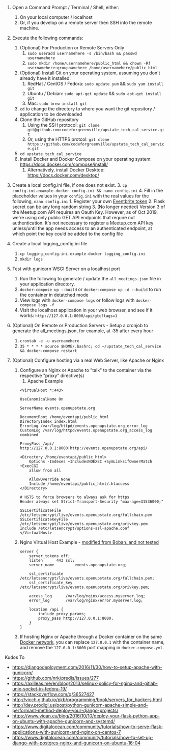 1. Open a Command Prompt / Terminal / Shell, either:
   1. On your local computer / localhost
   1. Or, if you develop on a remote server then SSH into the remote machine.

1. Execute the following commands:
   	1. (Optional) For Production or Remote Servers Only
		1. `sudo useradd usernamehere -s /bin/bash && passwd usernamehere`
		2. `sudo mkdir /home/usernamehere/public_html && chown -Rf usernamehere:groupnamehere /home/usernamehere/public_html`
   	1. (Optional) Install Git on your operating system, assuming you don't already have it installed:
		1. RedHat / CentOS / Fedora: `sudo update yum` && `sudo yum install git`
		1. Ubuntu / Debian: `sudo apt-get update` && `sudo apt-get install git`
		1. Mac: `sudo brew install git`
	1. `cd` to change the directory to where you want the git repository / application to be downloaded
	2. Clone the GitHub repository
		1. Using the SSH protocol: `git clone git@github.com:codeforgreenville/upstate_tech_cal_service.git`
		2. Or, using the HTTPS protcol: `git clone https://github.com/codeforgreenville/upstate_tech_cal_service.git`
   	1. `cd upstate_tech_cal_service`
   	2. Install Docker and Docker Compose on your operating system: https://docs.docker.com/compose/install/
      	1. Alternatively, install Docker Desktop: https://docs.docker.com/desktop/

2. Create a local config.ini file, if one does not exist.
	3. `cp config.ini.example-docker config.ini && nano config.ini`
	4. Fill in the placeholder values in your `config.ini` with the real values for the following, `nano config.ini`
		1. Register your own [Eventbrite token](https://www.eventbrite.com/support/articles/en_US/How_To/how-to-locate-your-eventbrite-api-user-key?lg=en_US)
		2. Flask secret can be any long random string
		3. (No longer needed) Version 3 of the Meetup.com API requires an Oauth Key. However, as of Oct 2019, we're using only public GET API endpoints that require not authentication. It's not necessary to register a Meetup.com API key unless/until the app needs access to an authenticated endpoint, at which point the key could be added to the config file
	
3. Create a local logging_config.ini file
   1. `cp logging_config.ini.example-docker logging_config.ini`
   2. `mkdir logs`

4. Test with gunicorn WSGI Server on a localhost port
   1. Run the following to generate / update the `all_meetings.json` file in your application directory.
   2. `docker-compose up --build` or `docker-compose up -d --build` to run the container in detatched mode
   3. View logs with `docker-compose logs` or follow logs with `docker-compose logs -f`
   4. Visit the localhost application in your web browser, and see if it works: `http://127.0.0.1:8000/api/gtc?tags=1`

5. (Optional) On Remote or Production Servers - Setup a cronjob to generate the all_meetings.json, for example, at :35 after every hour
   1. `crontab -e -u usernamehere`
   2. `35 * * * * source $HOME/.bashrc; cd ~/upstate_tech_cal_service && docker-compose restart`

6. (Optional) Configure hosting via a real Web Server, like Apache or Nginx
   1. Configure an Nginx or Apache to "talk" to the container via the respective "proxy" directive(s)
      	1. Apache Example
		~~~
		<VirtualHost *:443>

		UseCanonicalName On

		ServerName events.openupstate.org

		DocumentRoot /home/eventapi/public_html
		DirectoryIndex index.html
		ErrorLog /var/log/httpd/events.openupstate.org_error_log
		CustomLog /var/log/httpd/events.openupstate.org_access_log combined

		ProxyPass /api/ http://127.0.0.1:8000|http://events.openupstate.org/api/

		<Directory /home/eventapi/public_html>
			Options -Indexes +IncludesNOEXEC +SymLinksifOwnerMatch +ExecCGI
			allow from all

			AllowOverride None
			Include /home/eventapi/public_html/.htaccess
		</Directory>

		# HSTS to force browsers to always ask for https
		Header always set Strict-Transport-Security "max-age=31536000;"

		SSLCertificateFile /etc/letsencrypt/live/events.openupstate.org/fullchain.pem
		SSLCertificateKeyFile /etc/letsencrypt/live/events.openupstate.org/privkey.pem
		Include /etc/letsencrypt/options-ssl-apache.conf
		</VirtualHost>
		~~~
	1. Nginx Virtual Host Example - [modified from Boban, and not tested](https://serverfault.com/q/892944)
		~~~
		server {
			server_tokens off;
			listen      443 ssl;
			server_name         events.openupstate.org;

			ssl_certificate     /etc/letsencrypt/live/events.openupstate.org/fullchain.pem;
			ssl_certificate_key /etc/letsencrypt/live/events.openupstate.org/privkey.pem;

			access_log      /var/log/nginx/access.myserver.log;
			error_log       /var/log/nginx/error.myserver.log;

			location /api {
				include proxy_params;
				proxy_pass http://127.0.0.1:8000;
			}
		}
		~~~
	1. If hosting Nginx or Apache through a Docker container on the same [Docker network](https://docs.docker.com/compose/networking/), you can replace `127.0.0.1` with the container name, and remove the `127.0.0.1:8000` port mapping in `docker-compose.yml`.


Kudos To
* https://djangodeployment.com/2016/11/30/how-to-setup-apache-with-gunicorn/
* https://github.com/nrk/predis/issues/277
* https://axilleas.me/en/blog/2013/selinux-policy-for-nginx-and-gitlab-unix-socket-in-fedora-19/
* https://stackoverflow.com/q/36527427
* http://vicch.github.io/pkb/programming/book/servers_for_hackers.html
* http://dev.prodigi.us/post/python-gunicorn-apache-simple-and-performant-method-deploy-your-django-projects/
* https://www.vioan.eu/blog/2016/10/10/deploy-your-flask-python-app-on-ubuntu-with-apache-gunicorn-and-systemd/
* https://www.digitalocean.com/community/tutorials/how-to-serve-flask-applications-with-gunicorn-and-nginx-on-centos-7
* https://www.digitalocean.com/community/tutorials/how-to-set-up-django-with-postgres-nginx-and-gunicorn-on-ubuntu-16-04
